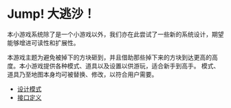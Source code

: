 # Jump! 大逃沙！

本小游戏系统除了是一个小游戏以外，我们亦在此尝试了一些新的系统设计，期望能够增进可读性和扩展性。

本游戏主题为避免被掉下的方块砸到，并且借助那些掉下来的方块到达更高的高度。本小游戏提供各种模式、道具以及设置以供游玩，适合新手到高手。
模式、道具乃至地图本身均可被替换、修改，以符合用户需要。

* [设计模式](design_pattern.md)
* [接口定义](interfaces.md)